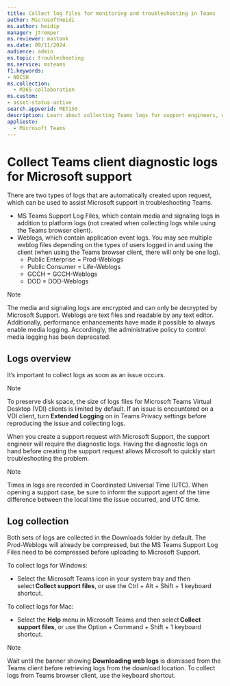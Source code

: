 ```yaml
---
title: Collect log files for monitoring and troubleshooting in Teams
author: MicrosoftHeidi
ms.author: heidip
manager: jtremper
ms.reviewer: mastank
ms.date: 09/11/2024
audience: admin
ms.topic: troubleshooting
ms.service: msteams
f1.keywords:
- NOCSH
ms.collection:
  - M365-collaboration
ms.custom: 
- asset-status-active
search.appverid: MET150
description: Learn about collecting Teams logs for support engineers, where they can be found, and how they can help with monitoring and troubleshooting.
appliesto:
  - Microsoft Teams
---
```


# Collect Teams client diagnostic logs for Microsoft support

There are two types of logs that are automatically created upon request, which can be used to assist Microsoft support in troubleshooting Teams.

- MS Teams Support Log Files, which contain media and signaling logs in addition to platform logs (not created when collecting logs while using the Teams browser client).
- Weblogs, which contain application event logs. You may see multiple weblog files depending on the types of users logged in and using the client (when using the Teams browser client, there will only be one log).
  - Public Enterprise  = Prod-Weblogs
  - Public Consumer = Life-Weblogs
  - GCCH = GCCH-Weblogs
  - DOD = DOD-Weblogs

> [!NOTE]
> The media and signaling logs are encrypted and can only be decrypted by Microsoft Support. Weblogs are text files and readable by any text editor. Additionally, performance enhancements have made it possible to always enable media logging. Accordingly, the administrative policy to control media logging has been deprecated.

## Logs overview

It’s important to collect logs as soon as an issue occurs.

> [!NOTE]
> To preserve disk space, the size of logs files for Microsoft Teams Virtual Desktop (VDI) clients is limited by default. If an issue is encountered on a VDI client, turn **Extended Logging** on in Teams Privacy settings before reproducing the issue and collecting logs.

When you create a support request with Microsoft Support, the support engineer will require the diagnostic logs. Having the diagnostic logs on hand before creating the support request allows Microsoft to quickly start troubleshooting the problem.

> [!NOTE]
> Times in logs are recorded in Coordinated Universal Time (UTC). When opening a support case, be sure to inform the support agent of the time difference between the local time the issue occurred, and UTC time.

## Log collection

Both sets of logs are collected in the Downloads folder by default. The Prod-Weblogs will already be compressed, but the MS Teams Support Log Files need to be compressed before uploading to Microsoft Support.

To collect logs for Windows: 

- Select the Microsoft Teams icon in your system tray and then select **Collect support files**, or use the Ctrl + Alt + Shift + 1 keyboard shortcut.

To collect logs for Mac: 

- Select the **Help** menu in Microsoft Teams and then select **Collect support files**, or use the Option + Command + Shift + 1 keyboard shortcut.

> [!NOTE]
> Wait until the banner showing **Downloading web logs** is dismissed from the Teams client before retrieving logs from the download location. To collect logs from Teams browser client, use the keyboard shortcut.
